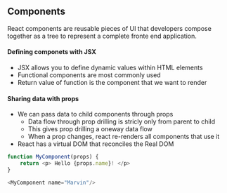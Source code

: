 ## Components
React components are reusable pieces of UI that developers compose together as a tree to represent  a complete fronte end application.

#### Defining componets with JSX
- JSX allows you to define dynamic values within HTML elements
- Functional components are most commonly used
- Return value of function is the component that we want to render

#### Sharing data with props
- We can pass data to child components through props
	- Data flow through prop drilling is stricly only from parent to child
	- This gives prop drilling a oneway data flow
	- When a prop changes, react re-renders all components that use it 
- React has a virtual DOM that reconciles the Real DOM

```javascript
function MyComponent(props) {
	return <p> Hello {props.name}! </p>
}

<MyComponent name="Marvin"/>
```
